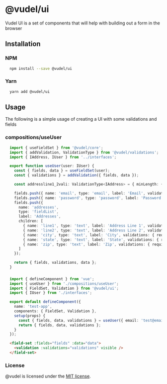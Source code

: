 # @vudel/ui
Vudel UI is a set of components that will help with building out a form in the browser

## Installation
### NPM
```bash
  npm install --save @vudel/ui
```

### Yarn
```bash
  yarn add @vudel/ui
```

## Usage
The following is a simple usage of creating a UI with some validations and fields

### compositions/useUser
```typescript
  import { useFieldSet } from '@vudel/core';
  import { addValidation, ValidationType } from '@vudel/validations';
  import { IAddress, IUser } from '../interfaces';

  export function useUser(user: IUser) {
    const { fields, data } = useFieldSet(user);
    const { validations } = addValidation({ fields, data });

    const addressline1_2vali: ValidationType<IAddress> = { minLength: { options: 10 }, regex: { options: /\d{4}/ } };

    fields.push({ name: 'email', type: 'email', label: 'Email', validations: { require: { }, email: { } } });
    fields.push({ name: 'password', type: 'password', label: 'Password', placeholder: 'Enter Password', validations: { require: { } } });
    fields.push({
      name: 'addresses',
      type: 'fieldList',
      label: 'Addresses',
      children: [
        { name: 'line1', type: 'text', label: 'Address Line 1', validations: { require: { }, ...addressline1_2vali } },
        { name: 'line2', type: 'text', label: 'Address Line 2', validations: addressline1_2vali },
        { name: 'city', type: 'text', label: 'City', validations: { require: { } } },
        { name: 'state', type: 'text', label: 'State', validations: { require: { } } },
        { name: 'zip', type: 'text', label: 'Zip', validations: { require: { } } }
      ]
    });

    return { fields, validations, data };
  }
```

### 
```typescript
  import { defineComponent } from 'vue';
  import { useUser } from './compositions/useUser';
  import { FieldSet, Validation } from '@vudel/ui';
  import { IUser } from './interfaces';

  export default defineComponent({
    name: 'test-app',
    components: { FieldSet, Validation },
    setup(props) {
      const { fields, data, validations } = useUser({ email: 'test@email.com', password: '', addresses: [] });
      return { fields, data, validations };
    }
  });
```

```html
  <field-set :fields="fields" :data="data">
    <validation :validations="validations" visible />
  </field-set>
```

### License
@vudel is licensed under the [MIT license](https://opensource.org/licenses/MIT).
